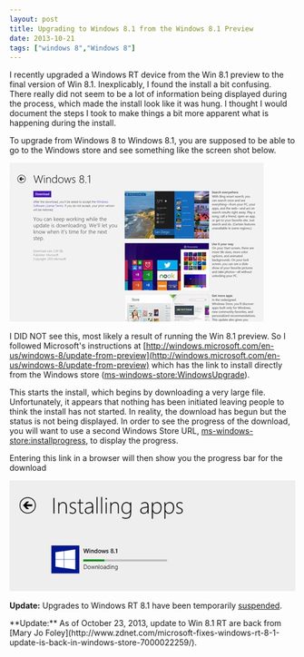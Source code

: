```yaml
---
layout: post
title: Upgrading to Windows 8.1 from the Windows 8.1 Preview
date: 2013-10-21
tags: ["windows 8","Windows 8"]
---
```


I recently upgraded a Windows RT device from the Win 8.1 preview to the final version of Win 8.1\. Inexplicably, I found the install a bit confusing. There really did not seem to be a lot of information being displayed during the process, which made the install look like it was hung. I thought I would document the steps I took to make things a bit more apparent what is happening during the install.

To upgrade from Windows 8 to Windows 8.1, you are supposed to be able to go to the Windows store and see something like the screen shot below.

![](102113_1200_Upgradingto1.jpg)

I DID NOT see this, most likely a result of running the Win 8.1 preview. So I followed Microsoft's instructions at [http://windows.microsoft.com/en-us/windows-8/update-from-preview](http://windows.microsoft.com/en-us/windows-8/update-from-preview) which has the link to install directly from the Windows store ([ms-windows-store:WindowsUpgrade](ms-windows-store:WindowsUpgrade)). 

This starts the install, which begins by downloading a very large file. Unfortunately, it appears that nothing has been initiated leaving people to think the install has not started. In reality, the download has begun but the status is not being displayed. In order to see the progress of the download, you will want to use a second Windows Store URL, [ms-windows-store:installprogress](ms-windows-store:installprogress), to display the progress.

Entering this link in a browser will then show you the progress bar for the download

![](102113_1200_Upgradingto2.png)

**Update:** Upgrades to Windows RT 8.1 have been temporarily [suspended](http://www.winbeta.org/news/microsoft-pulls-windows-rt-81-update-windows-store-due-situation).

<p>**Update:** As of October 23, 2013, update to Win 8.1 RT are back from [Mary Jo Foley](http://www.zdnet.com/microsoft-fixes-windows-rt-8-1-update-is-back-in-windows-store-7000022259/).